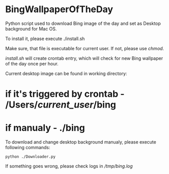 BingWallpaperOfTheDay
=====================

Python script used to download Bing image of the day and set as Desktop background for Mac OS.

To install it, please execute
	./install.sh

Make sure, that file is executable for current user. If not, please use *chmod*.

*install.sh* will create crontab entry, which will check for new Bing wallpaper of the day once per hour.

Current desktop image can be found in working directory: 
# if it's triggered by crontab - /Users/*current_user*/bing
# if manualy - ./bing

To download and change desktop background manualy, please execute following commands:
	
	python ./Downloader.py

If something goes wrong, please check logs in */tmp/bing.log*
